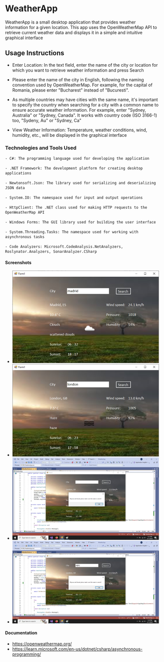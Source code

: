 # WeatherApp

  WeatherApp is a small desktop application that provides weather information for a given location. This app uses the OpenWeatherMap API to retrieve current weather data and displays it in a simple and intuitive graphical interface

## Usage Instructions

  - Enter Location: In the text field, enter the name of the city or location for which you want to retrieve weather information and press Search

  - Please enter the name of the city in English, following the naming convention used by OpenWeatherMap. For example, for the capital of Romania, please enter "Bucharest" instead of "Bucuresti".

  - As multiple countries may have cities with the same name, it's important to specify the country when searching for a city with a common name to ensure accurate weather information. For example, enter "Sydney, Australia" or "Sydney, Canada". It works with country code (ISO 3166-1) too, "Sydeny, Au" or "Sydney, Ca"
    
  - View Weather Information: Temperature, weather conditions, wind, humidity, etc., will be displayed in the graphical interface

### Technologies and Tools Used

    - C#: The programming language used for developing the application

    - .NET Framework: The development platform for creating desktop applications

    - Newtonsoft.Json: The library used for serializing and deserializing JSON data

    - System.IO: The namespace used for input and output operations

    - HttpClient: The .NET class used for making HTTP requests to the OpenWeatherMap API

    - Windows Forms: The GUI library used for building the user interface

    - System.Threading.Tasks: The namespace used for working with asynchronous tasks   
    
    - Code Analyzers: Microsoft.CodeAnalysis.NetAnalyzers, Roslynator.Analyzers, SonarAnalyzer.CSharp

#### Screenshots

  - ![City found - Madrid](ScreenShots/madrid.jpg)
  - ![City found - Bucharest](ScreenShots/london.jpg)
  - ![Empty field](ScreenShots/empty.jpg)
  - ![City not found](ScreenShots/notFound.jpg)

#### Documentation
  - https://openweathermap.org/
  - https://learn.microsoft.com/en-us/dotnet/csharp/asynchronous-programming/

  
